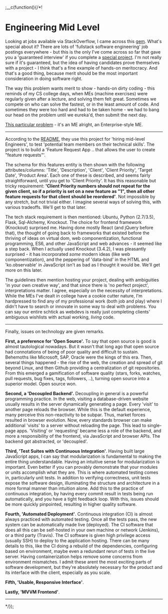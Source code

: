 
;__c(function(){/*!

# Engineering Mid Level

Looking at jobs available via StackOverflow, I came across this [gem](https://stackoverflow.com/jobs/109401/full-stack-software-engineer-britecore). What's special about it? There are lots of 'fullstack software engineering' job postings everywhere - but this is the only I've come across so far that gave you a 'guaranteed interview' if you complete a [special project](https://github.com/IntuitiveWebSolutions/EngineeringMidLevel). I'm not really sure if it's guaranteed, but the idea of having candidates prove themselves with a project - I think that's a fine example of hands-on meritocracy. And that's a good thing, because merit should be the most important consideration in doing software right. 

The way this problem wants merit to show - hands-on dirty coding - this reminds of my CS college days, when MEs (machine exercises) were regularly given after a lecture, and solving them felt great. Sometimes we compete on who can solve the fastest, or in the least amount of code. And sometimes they were too hard and had to be taken home - we had to bang our head on the problem until we eureka'd, then submit the next day. 

[This particular problem](https://github.com/IntuitiveWebSolutions/EngineeringMidLevel) - it's an ME alright, an Enterprise-style ME.

---

According to the [README](https://github.com/IntuitiveWebSolutions/EngineeringMidLevel), they use this project for 'hiring mid-level Engineers', to test 'potential team members on their technical skills'. The project is to build a 'Feature Request App .. that allows the user to create "feature requests"'. 

The schema for this features entity is then shown with the following attributes/columns: 'Title', 'Description', 'Client', 'Client Priority', 'Target Date', 'Product Area'. Each one of these is described, and seems fairly straightforward, until you get to 'Client Priority'. It has this reasonable but tricky requirement: **'Client Priority numbers should not repeat for the given client, so if a priority is set on a new feature as "1", then all other feature requests for that client should be reordered'**. Not impossible by any stretch, but not trivial either. I imagine several ways of solving this, with various tradeoffs. We'll get to that later.

The tech stack requirement is then mentioned: Ubuntu, Python (2.7/3.5), Flask, Sql-Alchemy, Knockout. The choice for frontend framework (Knockout) surprised me. Having done mostly React (and jQuery before that), the thought of going back to frameworks that existed before the thriving of ideas on virtual dom, web componentization, functional programming, ES6, and other JavaScript and web advances - it seemed like a step back. When I actually used Knockout (3.4.2), I was pleasantly surprised - it has incorporated *some* modern ideas (like web componentization), and the peppering of 'data-bind' in the HTML and 'ko.observable' in JavaScript isn't as bad as I thought it would be. We'll get more on this later.

The guidelines then mention hosting your project, dealing with ambiguities 'in your own creative way', and that since there is 'no perfect project', interpretations matter. I agree, especially on the necessity of interpretations. While the MEs I've dealt in college have a cookie cutter nature, I'm hardpressed to find any of my professional work (both job and play) where I didn't have to search or innovate in some way to deal with problems. You can say our entire schtick as webdevs is really just completing clients' ambiguous wishlists with actual working, *living* code.

---

Finally, issues on technology are given remarks.

**First, a preference for 'Open Source'.** To say that open source is good is almost tautological nowadays. But it wasn't that long ago that open source had connotations of being of poor quality and difficult to sustain. Behemoths like Microsoft, SAP, Oracle were the kings of this era. Then, several things happened - the rise of the web, the creation and spread of git beyond Linux, and then Github providing a centralization of git repositories. From this emerged a gamification of software quality (stars, forks, watches, pull requests, bug fixes, tags, followers, ..), turning open source into a superior model. Open source won.

**Second, a 'Decoupled Backend'.** Decoupling in general is a powerful programming practice. In the web, visiting a database-driven website usually results in the server dynamically generating a page. Every 'visit' to another page reloads the browser. While this is the default experience, many perceive this non-reactivity to be subpar. Thus, market forces resulted in browser evolution. Now, every standards browser can make additional 'visits' to a server without reloading the page. This lead to single-page apps. 'Visiting' or 'requesting' became less a role of the backend, and more a responsibility of the frontend, via JavaScript and browser APIs. The backend got abstracted, or 'decoupled'.

**Third, 'Test Suites with Continuous Integration'**. Having built large JavaScript apps, I can say that modularization is fundamental to making the entire thing understandable. Having an intuitive sense for modularization is important. Even better if you can provably demonstrate that your modules or units accomplish what they are. This is where automated testing comes in, particularly unit tests. In addition to verifying correctness, unit tests expose the software design, illuminating the structure and architecture in a more formal manner than intuition alone. Add this to the practice of continuous integration, by having every commit result in tests being run automatically, and you have a tight feedback loop. With this, issues should be more quickly pinpointed, resulting in higher quality software.

**Fourth, 'Automated Deployment'**. Continuous integration (CI) is almost always practiced with automated testing. Once all the tests pass, the new system can be automatically made live (deployed). The CI software that does all this can be self-hosted in your own machine or network (Jenkins), or a third party (Travis). The CI software is given high privilege access (usually SSH) to deploy to the application hosting. There can be many details to this, like the CI doing a rebuild of the dependencies, configuring based on environment, maybe even a redundant rerun of tests in the live server. Having containerization helps remove some concerns from environment mismatches. I admit these arent the most exciting parts of software development, but they're absolutely necessary for the product and its interface with the client, especially as you scale.

**Fifth, 'Usable, Responsive Interface'**.

**Lastly, 'MVVM Frontend'**.

---

<!--
* My solution ..
  * Different servers.
-->

[//]: # (@~|tech/engineering-mid-level|~@)


*/});

